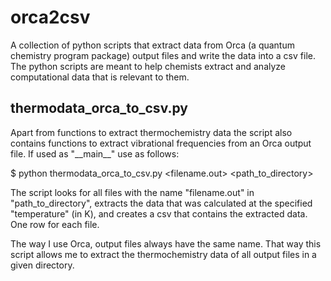 # orca2csv
A collection of python scripts that extract data from Orca (a quantum chemistry program package) output files and write the data into a csv file. The python scripts are meant to help chemists extract and analyze computational data that is relevant to them.

## thermodata_orca_to_csv.py
Apart from functions to extract thermochemistry data the script also contains functions to extract vibrational frequencies from an Orca output file. If used as "\_\_main\_\_" use as follows:

$ python thermodata_orca_to_csv.py <filename.out> <path_to_directory> <temperature>

The script looks for all files with the name "filename.out" in "path_to_directory", extracts the data that was calculated at the specified "temperature" (in K), and creates a csv that contains the extracted data. One row for each file.

The way I use Orca, output files always have the same name. That way this script allows me to extract the thermochemistry data of all output files in a given directory.
